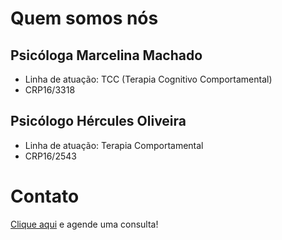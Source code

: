 # Quem somos nós

## Psicóloga Marcelina Machado

- Linha de atuação: TCC (Terapia Cognitivo Comportamental)
- CRP16/3318

## Psicólogo Hércules Oliveira

- Linha de atuação: Terapia Comportamental
- CRP16/2543

# Contato

[Clique aqui](https://wa.me/5527999725066) e agende uma consulta!